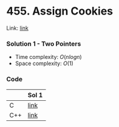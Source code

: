 # 455. Assign Cookies
Link: [link](https://leetcode.com/problems/assign-cookies/)

### Solution 1 - Two Pointers
* Time complexity: $O(nlog n)$
* Space complexity: $O(1)$

### Code
||Sol 1|
|-|-|
|C|[link](./sol_1/main.c)|
|C++|[link](./sol_1/main.cpp)|